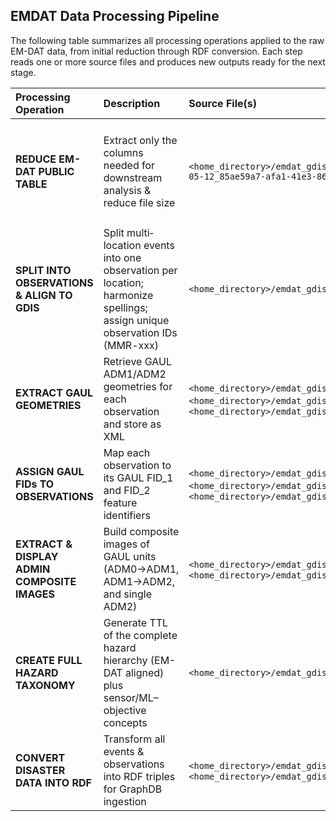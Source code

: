## EMDAT Data Processing Pipeline

The following table summarizes all processing operations applied to the raw EM-DAT data, from initial reduction through RDF conversion. Each step reads one or more source files and produces new outputs ready for the next stage.

| Processing Operation                                   | Description                                                                                                                  | Source File(s)                                                                                                                                                                                                    | Destination File(s)                                                                                                                            | Script Name / API          | Remarks                                                                                                                                                                                                                                          |
|:-------------------------------------------------------|:-----------------------------------------------------------------------------------------------------------------------------|:------------------------------------------------------------------------------------------------------------------------------------------------------------------------------------------------------------------|:------------------------------------------------------------------------------------------------------------------------------------------------|:---------------------------|:--------------------------------------------------------------------------------------------------------------------------------------------------------------------------------------------------------------------------------------------------|
| **REDUCE EM-DAT PUBLIC TABLE**                         | Extract only the columns needed for downstream analysis & reduce file size                                                   | `<home_directory>/emdat_gdis_semantic_connector/Data/public_emdat_custom_request_2024-05-12_85ae59a7-afa1-41e3-8642-596f53c2731a.xlsx`                                                                                                                       | `<home_directory>/emdat_gdis_semantic_connector/Data/public_emdat_reduced.xlsx`                                                                                                                     | `reduce_emdat.py`         | Retained columns:<br/>`DisNo., Classification Key, External IDs, Event Name, ISO, Country, Subregion, Region, Location, Origin, Associated Types, Latitude, Longitude, River Basin, Start Year, Start Month, Start Day, End Year, End Month, End Day, Admin Units (adm1_code, adm1_name, adm2_code, adm2_name), Entry Date, Last Update` |
| **SPLIT INTO OBSERVATIONS & ALIGN TO GDIS**            | Split multi‐location events into one observation per location; harmonize spellings; assign unique observation IDs (MMR-xxx) | `<home_directory>/emdat_gdis_semantic_connector/Data/public_emdat_reduced.xlsx`                                                                                                                                                                                       | `<home_directory>/emdat_gdis_semantic_connector/Data/public_emdat_gdis_aligned.xlsx`                                                                                                                | `<home_directory>/emdat_gdis_semantic_connector/emdat2gdis.py`           | 1. Fix spelling differences between sources<br/>2. Link observations by `DisNo.`<br/>3. Generate unique IDs (`MMR-xxx`)                                                                                                                       |
| **EXTRACT GAUL GEOMETRIES**                            | Retrieve GAUL ADM1/ADM2 geometries for each observation and store as XML                                                     | `<home_directory>/emdat_gdis_semantic_connector/Data/public_emdat_gdis_aligned.xlsx`,<br/>`<home_directory>/emdat_gdis_semantic_connector/Data/g2015_2014_1.xml`, </br> `<home_directory>/emdat_gdis_semantic_connector/Data/g2015_2014_2.xml`                                                                                                                                      | `<home_directory>/emdat_gdis_semantic_connector/Data/g2015_2014_1_geom_extract.xml`,<br/>`<home_directory>/emdat_gdis_semantic_connector/Data/g2015_2014_2_geom_extract.xml`,<br/>`<home_directory>/emdat_gdis_semantic_connector/Data/public_emdat_gdis_gaul_aligned.xlsx`                                      | `<home_directory>/emdat_gdis_semantic_connector/emdat_gdis2gaul.py`      | Writes one XML per GAUL level and a combined Excel with geometry references                                                                                                                                |
| **ASSIGN GAUL FIDs TO OBSERVATIONS**                   | Map each observation to its GAUL FID_1 and FID_2 feature identifiers                                                                 | `<home_directory>/emdat_gdis_semantic_connector/Data/g2015_2014_1_geom_extract.xml`,<br/>`<home_directory>/emdat_gdis_semantic_connector/Data/g2015_2014_2_geom_extract.xml`,<br/>`<home_directory>/emdat_gdis_semantic_connector/Data/public_emdat_gdis_gaul_aligned.xlsx`                                                                                                       | `<home_directory>/emdat_gdis_semantic_connector/Data/public_emdat_gdis_gaul_fids.xlsx`                                                                                                               | `<home_directory>/emdat_gdis_semantic_connector/emdat_gdis_gaul_wfids.py` | Added columns:<br/>`Unique Code, FID_1, adm1_code, adm1_name, FID_2, adm2_code, adm2_name`                                                                                                                |
| **EXTRACT & DISPLAY ADMIN COMPOSITE IMAGES**           | Build composite images of GAUL units (ADM0→ADM1, ADM1→ADM2, and single ADM2)                                                  | `<home_directory>/emdat_gdis_semantic_connector/Data/g2015_2014_1.xml`, `<home_directory>/emdat_gdis_semantic_connector/Data/g2015_2014_2.xml`                                                                                                                                                                            | `<home_directory>/emdat_gdis_semantic_connector/Data/ADM0_Composite_Images/*.`,<br/>`<home_directory>/emdat_gdis_semantic_connector/Data/ADM1_Composite_Images/`,<br/>`<home_directory>/emdat_gdis_semantic_connector/Data/ADM2_Composite_Images/`                                               | `<home_directory>/emdat_gdis_semantic_connector/Data/CompositeImages_ADM0.py`<br/>`<home_directory>/emdat_gdis_semantic_connector/CompositeImages_ADM1.py`<br/>`<home_directory>/emdat_gdis_semantic_connector/CompositeImages_ADM2.py` | Produces one map per administrative unit level for visual QA                                                                                                                                         |
| **CREATE FULL HAZARD TAXONOMY**                        | Generate TTL of the complete hazard hierarchy (EM-DAT aligned) plus sensor/ML–objective concepts                             | `<home_directory>/emdat_gdis_semantic_connector/Data/classification_mapping.csv`                                                                                                                                                                                       | `<home_directory>/emdat_gdis_semantic_connector/Data/hazard_taxonomy.ttl`                                                                                                                            | `Build_hazard_taxonomy.py` | Reads the canonical `key → group,subgroup,type,subtype` CSV and emits RDF classes & `rdfs:subClassOf` triples                                                                                         |
| **CONVERT DISASTER DATA INTO RDF**                     | Transform all events & observations into RDF triples for GraphDB ingestion                                                   | `<home_directory>/emdat_gdis_semantic_connector/Data/public_emdat_GDIS_GAUL_FIDs.xlsx`,<br/>`<home_directory>/emdat_gdis_semantic_connector/Data/classification_mapping.csv`                                                                                                                                                | `<home_directory>/emdat_gdis_semantic_connector/Data/emdat_gdis_gaul_observations_enhanced.ttl`                                                                                                       | `<home_directory>/emdat_gdis_semantic_connector/RDF_Ingestion_Script.py`  | Reads mapping CSV to assign `hasHazardGroup/Subgroup/Type/Subtype` and emits all event/observation triples (dates, locations, QA flags, GAUL links)                                                     |

